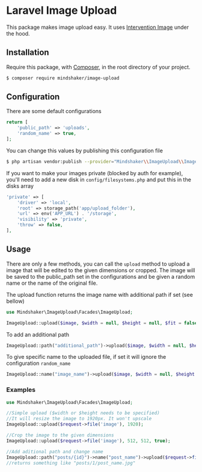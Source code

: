 # Laravel Image Upload

This package makes image upload easy. It uses [Intervention Image](https://image.intervention.io/v3) under the hood. 

## Installation
Require this package, with [Composer](https://getcomposer.org), in the root directory of your project.

```bash
$ composer require mindshaker/image-upload
```

## Configuration
There are some default configurations

```php
return [
    'public_path' => 'uploads',
    'random_name' => true,
];
```

You can change this values by publishing this configuration file

```bash
$ php artisan vendor:publish --provider="Mindshaker\\ImageUpload\\ImageUploadServiceProvider"
```

If you want to make your images private (blocked by auth for example), you'll need to add a new disk in `config/filesystems.php` and put this in the disks array
```php
'private' => [
    'driver' => 'local',
    'root' => storage_path('app/upload_folder'),
    'url' => env('APP_URL') . '/storage',
    'visibility' => 'private',
    'throw' => false,
],
```

## Usage
There are only a few methods, you can call the `upload` method to upload a image that will be edited to the given dimensions or cropped. The image will be saved to the public_path set in the configurations and be given a random name or the name of the original file. 

The upload function returns the image name with additional path if set (see bellow)

```php
use Mindshaker\ImageUpload\Facades\ImageUpload;

ImageUpload::upload($image, $width = null, $height = null, $fit = false, $private = false);
```

To add an additional path
```php
ImageUpload::path("additional_path")->upload($image, $width = null, $height = null, $fit = false, $private = false);
```

To give specific name to the uploaded file, if set it will ignore the configuration `random_name`

```php
ImageUpload::name("image_name")->upload($image, $width = null, $height = null, $fit = false, $private = false);
```

### Examples

```php
use Mindshaker\ImageUpload\Facades\ImageUpload;

//Simple upload ($width or $height needs to be specified)
//It will resize the image to 1920px. It won't upscale
ImageUpload::upload($request->file('image'), 1920);

//Crop the image to the given dimensions
ImageUpload::upload($request->file('image'), 512, 512, true);

//Add aditional path and change name
ImageUpload::path("posts/{id}")->name("post_name")->upload($request->file('image'), 1920, null);
//returns something like "posts/1/post_name.jpg"
```